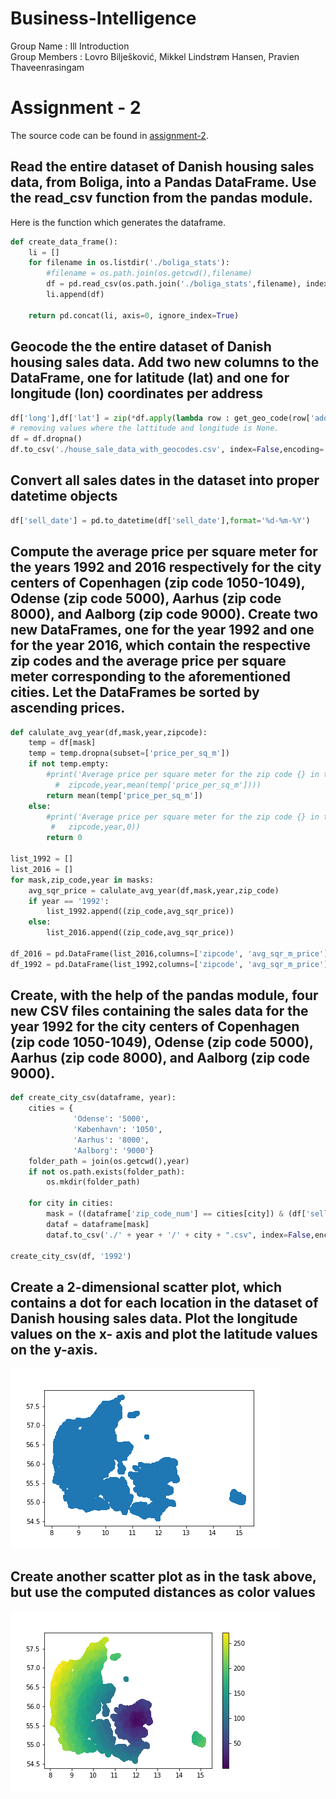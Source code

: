 # Business-Intelligence

Group Name : Ill Introduction<br/>
Group Members : Lovro Bilješković, Mikkel Lindstrøm Hansen, Pravien Thaveenrasingam

# Assignment - 2

The source code can be found in [assignment-2](https://github.com/pravien/Business-Intelligence/tree/master/assignment-2).

## Read the entire dataset of Danish housing sales data, from Boliga, into a Pandas DataFrame. Use the read_csv function from the pandas module.

Here is the function which generates the dataframe.

```python
def create_data_frame():
    li = []
    for filename in os.listdir('./boliga_stats'):
        #filename = os.path.join(os.getcwd(),filename)
        df = pd.read_csv(os.path.join('./boliga_stats',filename), index_col=None, header=0)
        li.append(df)

    return pd.concat(li, axis=0, ignore_index=True)
```

## Geocode the the entire dataset of Danish housing sales data. Add two new columns to the DataFrame, one for latitude (lat) and one for longitude (lon) coordinates per address

```python
df['long'],df['lat'] = zip(*df.apply(lambda row : get_geo_code(row['address'],row['zip_code_num'],data), axis=1))
# removing values where the lattitude and longitude is None.
df = df.dropna()
df.to_csv('./house_sale_data_with_geocodes.csv', index=False,encoding='utf-8')
```

## Convert all sales dates in the dataset into proper datetime objects

```python
df['sell_date'] = pd.to_datetime(df['sell_date'],format='%d-%m-%Y')
```

## Compute the average price per square meter for the years 1992 and 2016 respectively for the city centers of Copenhagen (zip code 1050-1049), Odense (zip code 5000), Aarhus (zip code 8000), and Aalborg (zip code 9000). Create two new DataFrames, one for the year 1992 and one for the year 2016, which contain the respective zip codes and the average price per square meter corresponding to the aforementioned cities. Let the DataFrames be sorted by ascending prices.

```python
def calulate_avg_year(df,mask,year,zipcode):
    temp = df[mask]
    temp = temp.dropna(subset=['price_per_sq_m'])
    if not temp.empty:
        #print('Average price per square meter for the zip code {} in the year {} is {} pr. m\u00b2\n'.format(
          #  zipcode,year,mean(temp['price_per_sq_m'])))
        return mean(temp['price_per_sq_m'])
    else:
        #print('Average price per square meter for the zip code {} in the year {} is {} pr. m\u00b2\n'.format(
         #   zipcode,year,0))
        return 0

list_1992 = []
list_2016 = []
for mask,zip_code,year in masks:
    avg_sqr_price = calulate_avg_year(df,mask,year,zip_code)
    if year == '1992':
        list_1992.append((zip_code,avg_sqr_price))
    else:
        list_2016.append((zip_code,avg_sqr_price))

df_2016 = pd.DataFrame(list_2016,columns=['zipcode', 'avg_sqr_m_price'])
df_1992 = pd.DataFrame(list_1992,columns=['zipcode', 'avg_sqr_m_price'])
```


## Create, with the help of the pandas module, four new CSV files containing the sales data for the year 1992 for the city centers of Copenhagen (zip code 1050-1049), Odense (zip code 5000), Aarhus (zip code 8000), and Aalborg (zip code 9000).

``` python
def create_city_csv(dataframe, year):
    cities = {
              'Odense': '5000',
              'København': '1050',
              'Aarhus': '8000',
              'Aalborg': '9000'}
    folder_path = join(os.getcwd(),year)          
    if not os.path.exists(folder_path):
        os.mkdir(folder_path)
        
    for city in cities:
        mask = ((dataframe['zip_code_num'] == cities[city]) & (df['sell_date'].dt.year == int(year)))
        dataf = dataframe[mask]
        dataf.to_csv('./' + year + '/' + city + ".csv", index=False,encoding='utf-8')

create_city_csv(df, '1992')
```

## Create a 2-dimensional scatter plot, which contains a dot for each location in the dataset of Danish housing sales data. Plot the longitude values on the x- axis and plot the latitude values on the y-axis.
![](./assignment-2/plot-1.png)

## Create another scatter plot as in the task above, but use the computed distances as color values
![](./assignment-2/plot-2.png)